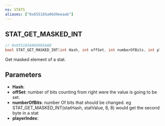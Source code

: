 ```yaml
---
ns: STATS
aliases: ["0x655185a06d9eeaab"]
---
```

## STAT_GET_MASKED_INT

```c
// 0x655185A06D9EEAAB
bool STAT_GET_MASKED_INT(int Hash, int offSet, int numberOfBits, int playerIndex);
```

Get masked element of a stat.


## Parameters
* **Hash**: 
* **offSet**: number of bits counting from right were the value is going to be set.
* **numberOfBits**: number Of bits that should be changed. eg STAT_GET_MASKED_INT(statHash, statValue, 8, 8) would get the second byte in a stat
* **playerIndex**: 
